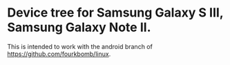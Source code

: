 # Device tree for Samsung Galaxy S III, Samsung Galaxy Note II.

This is intended to work with the android branch of https://github.com/fourkbomb/linux.
